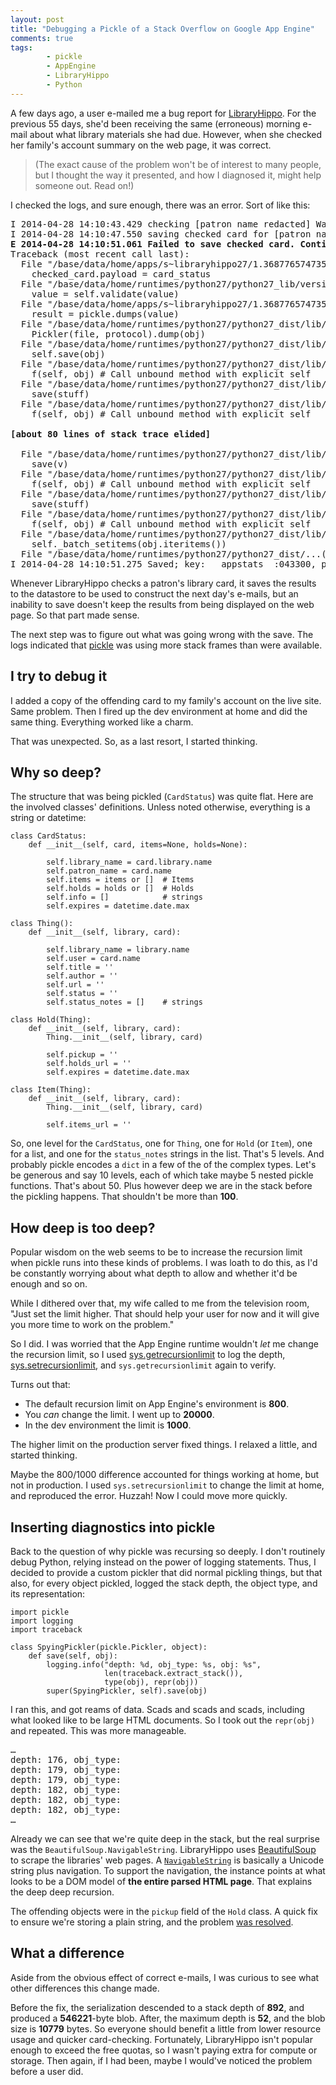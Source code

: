 ```yaml
---
layout: post
title: "Debugging a Pickle of a Stack Overflow on Google App Engine" 
comments: true
tags:
        - pickle
        - AppEngine
        - LibraryHippo
        - Python
---
```


A few days ago, a user e-mailed me a bug report for
[LibraryHippo][LibraryHippo]. For the previous 55 days, she'd been
receiving the same (erroneous) morning e-mail about what library
materials she had due. However, when she checked her family's account
summary on the web page, it was correct.

> (The exact cause of the problem won't be of interest to many people,
> but I thought the way it presented, and how I diagnosed it, might
> help someone out. Read on!)

I checked the logs, and sure enough, there was an error. Sort of like this:

<pre>
I 2014-04-28 14:10:43.429 checking [patron name redacted] Waterloo
I 2014-04-28 14:10:47.550 saving checked card for [patron name redacted]
<b>E 2014-04-28 14:10:51.061 Failed to save checked card. Continuing.</b>
Traceback (most recent call last):
  File "/base/data/home/apps/s~libraryhippo27/1.368776574735783966/libraryhippo.py", line 380, in save_checked_card
    checked_card.payload = card_status
  File "/base/data/home/runtimes/python27/python27_lib/versions/1/google/appengine/ext/db/__init__.py", line 614, in __set__
    value = self.validate(value)
  File "/base/data/home/apps/s~libraryhippo27/1.368776574735783966/gael/objectproperty.py", line 11, in validate
    result = pickle.dumps(value)
  File "/base/data/home/runtimes/python27/python27_dist/lib/python2.7/pickle.py", line 1374, in dumps
    Pickler(file, protocol).dump(obj)
  File "/base/data/home/runtimes/python27/python27_dist/lib/python2.7/pickle.py", line 224, in dump
    self.save(obj)
  File "/base/data/home/runtimes/python27/python27_dist/lib/python2.7/pickle.py", line 286, in save
    f(self, obj) # Call unbound method with explicit self
  File "/base/data/home/runtimes/python27/python27_dist/lib/python2.7/pickle.py", line 725, in save_inst
    save(stuff)
  File "/base/data/home/runtimes/python27/python27_dist/lib/python2.7/pickle.py", line 286, in save
    f(self, obj) # Call unbound method with explicit self

<b>[about 80 lines of stack trace elided]</b>

  File "/base/data/home/runtimes/python27/python27_dist/lib/python2.7/pickle.py", line 663, in _batch_setitems
    save(v)
  File "/base/data/home/runtimes/python27/python27_dist/lib/python2.7/pickle.py", line 286, in save
    f(self, obj) # Call unbound method with explicit self
  File "/base/data/home/runtimes/python27/python27_dist/lib/python2.7/pickle.py", line 725, in save_inst
    save(stuff)
  File "/base/data/home/runtimes/python27/python27_dist/lib/python2.7/pickle.py", line 286, in save
    f(self, obj) # Call unbound method with explicit self
  File "/base/data/home/runtimes/python27/python27_dist/lib/python2.7/pickle.py", line 649, in save_dict
    self._batch_setitems(obj.iteritems())
  File "/base/data/home/runtimes/python27/python27_dist/...(length 98720)
I 2014-04-28 14:10:51.275 Saved; key: __appstats__:043300, part: 190 bytes, full: 65479 bytes, overhead: 0.004 + 0.005; link: http://libraryhippo27.appspot.com/_ah/stats/details?time=1398708643356
</pre>

Whenever LibraryHippo checks a patron's library card, it saves the
results to the datastore to be used to construct the next day's
e-mails, but an inability to save doesn't keep the results from being
displayed on the web page. So that part made sense. 

The next step was to figure out what was going wrong with the save.
The logs indicated that [pickle][pickle] was using more stack frames
than were available.


I try to debug it
-----------------

I added a copy of the offending card to my family's account on the live site. Same problem.
Then I fired up the dev environment at home and did the same thing. Everything worked like a charm.

That was unexpected. So, as a last resort, I started thinking.

Why so deep?
------------

The structure that was being pickled (`CardStatus`) was quite
flat. Here are the involved classes' definitions. Unless noted
otherwise, everything is a string or datetime:

<pre><code class="python">class CardStatus:
    def __init__(self, card, items=None, holds=None):

        self.library_name = card.library.name
        self.patron_name = card.name
        self.items = items or []  # Items
        self.holds = holds or []  # Holds
        self.info = []            # strings
        self.expires = datetime.date.max

class Thing():
    def __init__(self, library, card):

        self.library_name = library.name
        self.user = card.name
        self.title = ''
        self.author = ''
        self.url = ''
        self.status = ''
        self.status_notes = []    # strings

class Hold(Thing):
    def __init__(self, library, card):
        Thing.__init__(self, library, card)

        self.pickup = ''
        self.holds_url = ''
        self.expires = datetime.date.max

class Item(Thing):
    def __init__(self, library, card):
        Thing.__init__(self, library, card)

        self.items_url = ''</code></pre>

So, one level for the `CardStatus`, one for `Thing`, one for `Hold`
(or `Item`), one for a list, and one for the `status_notes` strings in
the list. That's 5 levels. And probably pickle encodes a `dict` in a
few of the of the complex types. Let's be generous and say 10 levels,
each of which take maybe 5 nested pickle functions. That's about
50. Plus however deep we are in the stack before the pickling
happens. That shouldn't be more than **100**.


How deep is too deep?
--------------------- 

Popular wisdom on the web seems to be to increase the recursion limit
when pickle runs into these kinds of problems. I was loath to do this,
as I'd be constantly worrying about what depth to allow and whether
it'd be enough and so on.

While I dithered over that, my wife called to me from the television
room, "Just set the limit higher. That should help your user for now
and it will give you more time to work on the problem."

So I did. I was worried that the App Engine runtime wouldn't _let_ me
change the recursion limit, so I used
[sys.getrecursionlimit][getrecursionlimit] to log the depth,
[sys.setrecursionlimit][setrecursionlimit], and
`sys.getrecursionlimit` again to verify.

Turns out that:

* The default recursion limit on App Engine's environment is **800**.
* You _can_ change the limit. I went up to **20000**.
* In the dev environment the limit is **1000**.

The higher limit on the production server fixed things. I relaxed a
little, and started thinking.

Maybe the 800/1000 difference accounted for things working at home,
but not in production. I used `sys.setrecursionlimit` to change the
limit at home, and reproduced the error. Huzzah! Now I could move more
quickly.

Inserting diagnostics into pickle
---------------------------------

Back to the question of why pickle was recursing so deeply. I don't
routinely debug Python, relying instead on the power of logging
statements. Thus, I decided to provide a custom pickler that did
normal pickling things, but that also, for every object pickled,
logged the stack depth, the object type, and its representation:


<pre><code class="python">import pickle
import logging
import traceback

class SpyingPickler(pickle.Pickler, object):
    def save(self, obj):
        logging.info("depth: %d, obj_type: %s, obj: %s",
                     len(traceback.extract_stack()),
                     type(obj), repr(obj))
        super(SpyingPickler, self).save(obj)</code></pre>

I ran this, and got reams of data. Scads and scads and scads, including what looked like to be large HTML documents. So I took out the `repr(obj)` and repeated. This was more manageable.


<pre>
&hellip;
depth: 176, obj_type: <class 'BeautifulSoup.NavigableString'>
depth: 179, obj_type: <type 'function'>
depth: 179, obj_type: <type 'tuple'>
depth: 182, obj_type: <type 'type'>
depth: 182, obj_type: <type 'type'>
depth: 182, obj_type: <type 'unicode'>
&hellip;
</pre>

Already we can see that we're quite deep in the stack, but the real
surprise was the `BeautifulSoup.NavigableString`. LibraryHippo uses
[BeautifulSoup][beautifulsoup] to scrape the libraries' web pages. A
[`NavigableString`][navigablestring] is basically a Unicode string
plus navigation. To support the navigation, the instance points at
what looks to be a DOM model of **the entire parsed HTML page**. That
explains the deep deep recursion.

The offending objects were in the `pickup` field of the `Hold`
class. A quick fix to ensure we're storing a plain string, and the
problem [was resolved][thefix].

What a difference
-----------------

Aside from the obvious effect of correct e-mails, I was curious to see what other differences this change made.

Before the fix, the serialization descended to a stack depth of
**892**, and produced a **546221**-byte blob.  After, the maximum
depth is **52**, and the blob size is **10779** bytes. So everyone
should benefit a little from lower resource usage and quicker
card-checking. Fortunately, LibraryHippo isn't popular enough to exceed
the free quotas, so I wasn't paying extra for compute or storage. Then
again, if I had been, maybe I would've noticed the problem before a user
did.

[LibraryHippo]: http://libraryhippo.com
[pickle]: https://docs.python.org/2/library/pickle.html
[getrecursionlimit]: https://docs.python.org/2/library/sys.html#sys.getrecursionlimit
[setrecursionlimit]: https://docs.python.org/2/library/sys.html#sys.setrecursionlimit
[picklesource]: http://hg.python.org/cpython/file/0f6bdc2b0e38/Lib/pickle.py
[beautifulsoup]: http://www.crummy.com/software/BeautifulSoup/
[navigablestring]: http://www.crummy.com/software/BeautifulSoup/bs4/doc/#navigablestring
[thefix]: https://code.google.com/p/libraryhippo/source/detail?r=fd04415d2009
